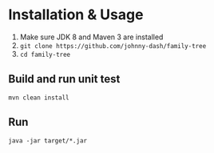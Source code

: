 <!--
@Author: Johnny Mao <DIMao>
@Date:   03/06/2018
@Email:  maodi101@gmail.com
-->

# Installation & Usage

1.  Make sure JDK 8 and Maven 3 are installed
2.  `git clone https://github.com/johnny-dash/family-tree`
3.  `cd family-tree`

## Build and run unit test

`mvn clean install`

## Run

`java -jar target/*.jar`
